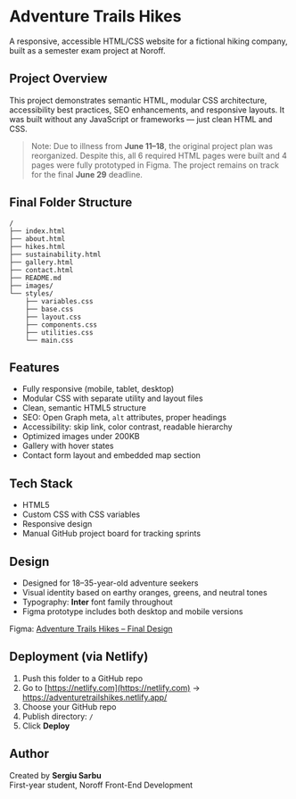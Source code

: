 # Adventure Trails Hikes

A responsive, accessible HTML/CSS website for a fictional hiking company, built as a semester exam project at Noroff.

## Project Overview

This project demonstrates semantic HTML, modular CSS architecture, accessibility best practices, SEO enhancements, and responsive layouts. It was built without any JavaScript or frameworks — just clean HTML and CSS.

> Note: Due to illness from **June 11–18**, the original project plan was reorganized. Despite this, all 6 required HTML pages were built and 4 pages were fully prototyped in Figma. The project remains on track for the final **June 29** deadline.

## Final Folder Structure

```plaintext
/
├── index.html
├── about.html
├── hikes.html
├── sustainability.html
├── gallery.html
├── contact.html
├── README.md
├── images/
└── styles/
    ├── variables.css
    ├── base.css
    ├── layout.css
    ├── components.css
    ├── utilities.css
    └── main.css

```

## Features

- Fully responsive (mobile, tablet, desktop)
- Modular CSS with separate utility and layout files
- Clean, semantic HTML5 structure
- SEO: Open Graph meta, `alt` attributes, proper headings
- Accessibility: skip link, color contrast, readable hierarchy
- Optimized images under 200KB
- Gallery with hover states
- Contact form layout and embedded map section

## Tech Stack

- HTML5
- Custom CSS with CSS variables
- Responsive design
- Manual GitHub project board for tracking sprints

## Design

- Designed for 18–35-year-old adventure seekers
- Visual identity based on earthy oranges, greens, and neutral tones
- Typography: **Inter** font family throughout
- Figma prototype includes both desktop and mobile versions

Figma: [Adventure Trails Hikes – Final Design](https://www.figma.com/design/tuXJ9V1wYPZnhxHQpLw7wh/Adventure-Trails-Hikes)

## Deployment (via Netlify)

1. Push this folder to a GitHub repo
2. Go to [https://netlify.com](https://netlify.com) → https://adventuretrailshikes.netlify.app/
3. Choose your GitHub repo
4. Publish directory: `/`
5. Click **Deploy**

## Author

Created by **Sergiu Sarbu**  
First-year student, Noroff Front-End Development
